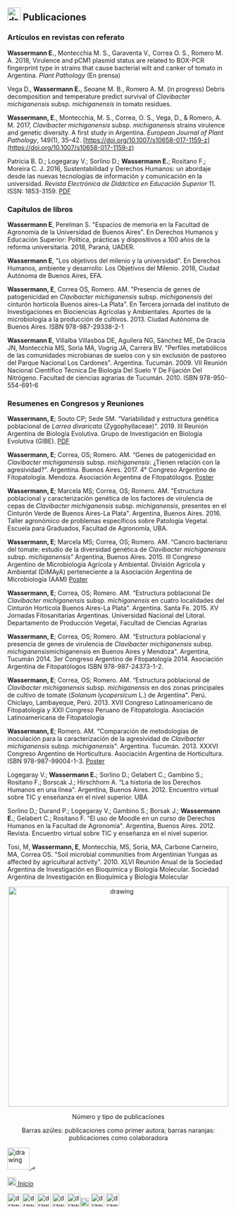 ## <img src="https://user-images.githubusercontent.com/57723790/69009439-e5b44480-0933-11ea-8c7a-a59c860072fb.png" alt="drawing" width="30"/> Publicaciones

### Artículos en revistas con referato

**Wassermann E.**, Montecchia M. S., Garaventa V., Correa O. S., Romero M. A. 2018, Virulence and pCM1 plasmid status are related to BOX-PCR fingerprint type in strains that cause bacterial wilt and canker of tomato in Argentina. *Plant Pathology* (En prensa)

Vega D., **Wassermann E.**, Seoane M. B., Romero A. M. (in progress) Debris decomposition and temperature predict survival of *Clavibacter michiganensis* subsp. *michiganensis* in tomato residues. 

**Wassermann, E**., Montecchia, M. S., Correa, O. S., Vega, D., & Romero, A. M. 2017, *Clavibacter michiganensis* subsp. *michiganensis* strains virulence and genetic diversity. A first study in Argentina. *European Journal of Plant Pathology*, 149(1), 35–42. [https://doi.org/10.1007/s10658-017-1159-z](https://doi.org/10.1007/s10658-017-1159-z)

Patricia B. D.; Logegaray V.; Sorlino D.; **Wassermann E.**; Rositano F.; Moreira C. J. 2016, Sustentabilidad y Derechos Humanos: un abordaje desde las nuevas tecnologías de información y comunicación en la universidad. *Revista Electrónica de Didáctica en Educación Superior* 11. ISSN: 1853-3159. [PDF](http://ojs.cbc.uba.ar/index.php/redes/article/view/69)

### Capítulos de libros

**Wassermann E**, Perelman S. "Espacios de memoria en la Facultad de Agronomía de la Universidad de Buenos Aires". En Derechos Humanos y Educación Superior: Política, prácticas y dispositivos a 100 años de la reforma universitaria. 2018, Paraná, UADER. 

**Wassermann E**, "Los objetivos del milenio y la universidad". En Derechos Humanos, ambiente y desarrollo: Los Objetivos del Milenio. 2016, Ciudad Autónoma de Buenos Aires, EFA. 

**Wassermann, E**, Correa OS, Romero. AM. "Presencia de genes de patogenicidad en *Clavibacter michiganensis* subsp. *michiganensis* del cinturón hortícola Buenos aires-La Plata". En Tercera jornada del instituto de Investigaciones en Biociencias Agrícolas y Ambientales. Aportes de la microbiología a la producción de cultivos. 2013. Ciudad Autónoma de Buenos Aires. ISBN 978-987-29338-2-1 

**Wassermann E**, Villalba Villasboa DE, Aguilera NG, Sánchez ME, De Gracia JN, Montecchia MS, Soria MA, Vogrig JA, Carrera BV. "Perfiles metabólicos de las comunidades microbianas de suelos con y sin exclusión de pastoreo del Parque Nacional Los Cardones". Argentina. Tucumán. 2009. VII Reunión Nacional Científico Técnica De Biología Del Suelo Y De Fijación Del Nitrógeno. Facultad de ciencias agrarias de Tucumán. 2010. ISBN 978-950-554-691-6

### Resumenes en Congresos y Reuniones

**Wassermann, E**; Souto CP; Sede SM. “Variabilidad y estructura genética poblacional de *Larrea divaricata* (Zygophyllaceae)". 2019. III Reunión Argentina de Biología Evolutiva. Grupo de Investigación en Biología Evolutiva (GIBE). [PDF](https://02c1ef8d-2c01-404f-b514-c1a5ebb88e37.filesusr.com/ugd/5f4c67_14edfd4d9b21411f846619ebd7e38b76.pdf)

**Wassermann, E**; Correa, OS; Romero. AM. “Genes de patogenicidad en *Clavibacter michiganensis* subsp. *michiganensis*:  ¿Tienen relación con la agresividad?". Argentina. Buenos Aires. 2017. 4° Congreso Argentino de Fitopatología. Mendoza. Asociación Argentina de Fitopatólogos. [Poster](https://elianawassermann.github.io/CVspanish/PosterFito2017) 

**Wassermann, E**; Marcela MS; Correa, OS; Romero. AM. “Estructura poblacional y caracterización genética de los factores de virulencia de cepas de *Clavibacter michiganensis* subsp. *michiganensis*, presentes en el Cinturón Verde de Buenos Aires-La Plata". Argentina, Buenos Aires. 2016. Taller agronómico de problemas específicos sobre Patología Vegetal. Escuela para Graduados, Facultad de Agronomía, UBA. 

**Wassermann, E**; Marcela MS; Correa, OS; Romero. AM.  “Cancro bacteriano del tomate: estudio de la diversidad genética de *Clavibacter michiganensis* subsp. *michiganensis*” Argentina, Buenos Aires. 2015. III Congreso Argentino de Microbiología Agrícola y Ambiental. División Agrícola y Ambiental (DiMAyA) perteneciente a la Asociación Argentina de Microbiología (AAM) [Poster](https://elianawassermann.github.io/CVspanish/PosterCAMAYA2015) 

**Wassermann, E**; Correa, OS; Romero. AM. “Estructura poblacional De *Clavibacter michiganensis* subsp. *michiganensis* en cuatro localidades del Cinturón Hortícola Buenos Aires-La Plata". Argentina. Santa Fe. 2015. XV Jornadas Fitosanitarias Argentinas. Universidad Nacional del Litoral. Departamento de Producción Vegetal, Facultad de Ciencias Agrarias

**Wassermann, E**; Correa, OS; Romero. AM. “Estructura poblacional y presencia de genes de virulencia de *Clavibacter michiganensis* subsp. *michiganensis*michiganensis en Buenos Aires y Mendoza". Argentina, Tucumán 2014. 3er Congreso Argentino de Fitopatología 2014. Asociación Argentina de Fitopatólogos ISBN 978-987-24373-1-2. 

**Wassermann, E**; Correa, OS; Romero. AM. “Estructura poblacional de *Clavibacter michiganensis* subsp. *michiganensis*  en dos zonas principales de cultivo de tomate (*Solanum lycopersicum* L.) de Argentina". Perú. Chiclayo, Lambayeque, Perú. 2013. XVII Congreso Latinoamericano de Fitopatología y XXII Congreso Peruano de Fitopatología. Asociación Latinoamericana de Fitopatología

**Wassermann, E**; Romero. AM. “Comparación de metodologías de inoculación para la caracterización de la agresividad de *Clavibacter michiganensis* subsp. *michiganensis*". Argentina. Tucumán. 2013. XXXVI Congreso Argentino de Horticultura. Asociación Argentina de Horticultura. ISBN 978-987-99004-1-3. [Poster](https://elianawassermann.github.io/CVenglish/Posters) 

Logegaray V.; **Wassermann E.**; Sorlino D.; Gelabert C.; Gambino S.; Rositano F.; Borscak J.; Hirschhorn A. “La historia de los Derechos Humanos en una línea". Argentina, Buenos Aires. 2012. Encuentro virtual sobre TIC y enseñanza en el nivel superior. UBA

Sorlino D.; Durand P.; Logegaray V.; Gambino S.; Borsak J.; **Wassermann E.**; Gelabert C.; Rositano F. “El uso de Moodle en un curso de Derechos Humanos en la Facultad de Agronomía". Argentina, Buenos Aires. 2012. Revista. Encuentro virtual sobre TIC y enseñanza en el nivel superior.

Tosi, M, **Wassermann, E**, Montecchia, MS, Soria, MA, Carbone Carneiro, MA, Correa OS. "Soil microbial communities from Argentinian Yungas as affected by agricultural activity". 2010. XLVI Reunión Anual de la Sociedad Argentina de Investigación en Bioquímica y Biología Molecular. Sociedad Argentina de Investigación en Bioquímica y Biología Molecular

<p align="center"><img src="https://user-images.githubusercontent.com/57723790/69349698-f7a92680-0c56-11ea-9a12-c78d2bfd88a3.png" alt="drawing" width="500"/></P>

<p align="center"> Número y tipo de publicaciones </p>
 
<p align="center"> Barras azúles: publicaciones como primer autora; barras naranjas: publicaciones como colaboradora</p>


[<img src="https://campuspress.yale.edu/cnspy/files/2016/06/GBfhn7j7-1xth4vd.png" alt="drawing" width="50"/> <img src="https://user-images.githubusercontent.com/57723790/72173711-ec50bc80-33b6-11ea-8044-010e3f23fe03.png" alt="drawing" width="10"/>](https://www.researchgate.net/profile/Eliana_Wassermann)

[<img src="https://user-images.githubusercontent.com/57723790/69000478-17cf9300-08af-11ea-9b78-c1c25d92d5a7.png" alt="drawing" width="20"/>  Inicio](https://elianawassermann.github.io/CVspanish/)

[<img src="https://user-images.githubusercontent.com/57723790/69009543-dbdf1100-0934-11ea-8426-7612a55e7be3.png" alt="drawing" width="30"/>](https://elianawassermann.github.io/CVspanish/Education)
[<img src="https://user-images.githubusercontent.com/57723790/69009513-91f62b00-0934-11ea-8871-fd98576062f2.png" alt="drawing" width="30"/>](https://elianawassermann.github.io/CVspanish/Achievements)
[<img src="https://user-images.githubusercontent.com/57723790/69009478-34fa7500-0934-11ea-96cb-c80303b396d3.jpg" alt="drawing" width="30"/>](https://elianawassermann.github.io/CVspanish/ResearchExperience)
[<img src="https://user-images.githubusercontent.com/57723790/69009410-a7b72080-0933-11ea-8121-a513590fa685.jpg" alt="drawing" width="30"/>](https://elianawassermann.github.io/CVspanish/TeachingExperience)
[<img src="https://user-images.githubusercontent.com/57723790/69000607-199a5600-08b1-11ea-85d5-6a10820e101e.jpg" alt="drawing" width="30"/><img src="https://user-images.githubusercontent.com/57723790/69000586-dcce5f00-08b0-11ea-8ffe-79dd8abb9cde.png" alt="drawing" width="20"/>](https://elianawassermann.github.io/CVspanish/Skills_Languages)
[<img src="https://user-images.githubusercontent.com/57723790/72681988-a6c37c00-3aa7-11ea-96b7-caa81ea82cac.png" alt="drawing" width="30"/>](https://elianawassermann.github.io/CVspanish/Voluntariado)
[<img src="https://user-images.githubusercontent.com/57723790/69009564-19439e80-0935-11ea-8dc3-2d57865e2b54.jpg" alt="drawing" width="30"/>](https://elianawassermann.github.io/CVspanish/References)

